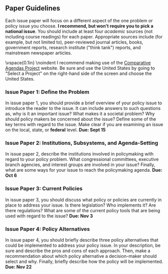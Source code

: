 
## Paper Guidelines 

Each issue paper will focus on a different aspect of the one problem or policy issue you choose. **I recommend, but won't require you to pick a national issue**. You should include at least four _academic_ sources (not including course readings) for each paper. Appropriate sources include (for example, but not limited to), peer-reviewed journal articles, books, government reports, research institute ("think tank") reports, and mainstream newspaper articles. 

\vspace{0.1in}
\noindent I recommend making use of the [Comparative Agendas Project](https://www.comparativeagendas.net/) website. Be sure and use the United States by going to "Select a Project" on the right-hand side of the screen and choose the United States. 

### Issue Paper 1: Define the Problem 

In issue paper 1, you should provide a brief overview of your policy issue to introduce the reader to the issue. It can include answers to such questions as, why is it an important issue? What makes it a societal problem? Why should policy makers be concerned about the issue? Define some of the key terms with regard to the issue. Make clear if you are examining an issue on the local, state, or **federal** level. **Due: Sept 15** 

### Issue Paper 2: Institutions, Subsystems, and Agenda-Setting

In issue paper 2, describe the institutions involved in policymaking with regard to your policy problem. What congressional committees, executive branch agencies, and interest groups are involved in your issue? Finally, what are some ways for your issue to reach the policymaking agenda. **Due: Oct 6**

### Issue Paper 3: Current Policies 

In issue paper 3, you should discuss what policy or policies are currently in place to address your issue. Is there legislation? Who implements it? Are there regulations? What are some of the current policy tools that are being used with regard to the issue?  **Due: Nov 3**

### Issue Paper 4: Policy Alternatives

In issue paper 4, you should briefly describe three policy alternatives that could be implemented to address your policy issue. In your description, be sure and describe the pros and cons of each approach. Then, make a recommendation about which policy alternative a decision-maker should select and why. Finally, briefly describe how the policy will be implemented.  **Due: Nov 22**


